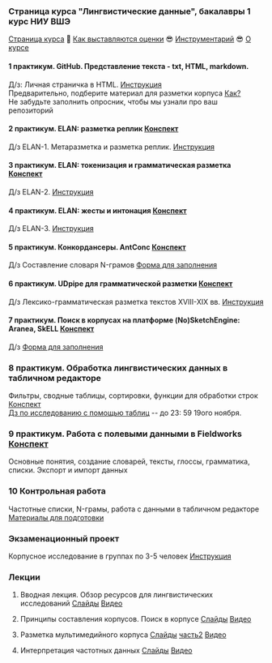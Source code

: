 ### Страница курса "Лингвистические данные", бакалавры 1 курс НИУ ВШЭ

<a href="https://olesar.github.io/lingdata">Страница курса</a> &#129303; [Как выставляются оценки](about-grades.md) &#128526; [Инструментарий](about-tools.md) &#128526; [О курсе](about.md)   

#### 1 практикум. GitHub. Представление текста - txt, HTML, markdown. 

Д/з: Личная страничка в HTML. [Инструкция](hw1-html.md)  
Предварительно, подберите материал для разметки корпуса [Как?](livecorpus-intro.md)  
Не забудьте заполнить опросник, чтобы мы узнали про ваш репозиторий

#### 2 практикум. ELAN: разметка реплик  [Конспект](practicum-elan.md)
Д/з ELAN-1. Метаразметка и разметка реплик. [Инструкция](hw2-metadata-transcripts.md)  

#### 3 практикум. ELAN: токенизация и грамматическая разметка  [Конспект](practicum-elan-textgrid.md)
Д/з ELAN-2. [Инструкция](hw3-elan-tokens.md)  

#### 4 практикум. ELAN: жесты и интонация   [Конспект](practicum-elan-intonation.md)
Д/з ELAN-3. [Инструкция](hw4-elan-gestures.md)  

#### 5 практикум. Конкордансеры. AntConc [Конспект](practicum-antconc.md)  
Д/з Cоставление словаря N-грамов [Форма для заполнения](https://forms.gle/3AkeV5T621TgtPeFA)    

#### 6 практикум. UDpipe для грамматической разметки [Конспект](practicum-udpipe.md)  
Д/з Лексико-грамматическая разметка текстов XVIII-XIX вв. [Инструкция](hw6-lemming.md)   

#### 7 практикум. Поиск в корпусах на платформе (No)SketchEngine: Aranea, SkELL [Конспект](practicum-web-corpora.md)  
Д/з [Форма для заполнения](https://forms.gle/QJx7Gf2tyMLz4Zmz7)  

### 8 практикум. Обработка лингвистических данных в табличном редакторе
Фильтры, сводные таблицы, сортировки, функции для обработки строк [Конспект](practicum-spreadsheets.md)  
[Дз по исследованию с помощью таблиц](https://github.com/olesar/lingdata/blob/gh-pages/hw8.md) -- до 23: 59 19ого ноября.

### 9 практикум. Работа с полевыми данными в Fieldworks  [Конспект](practicum-fieldworks.md)  
Основные понятия, создание словарей, тексты, глоссы, грамматика, списки. Экспорт и импорт данных  

### 10 Контрольная работа  
Частотные списки, N-грамы, работа с данными в табличном редакторе   
[Материалы для подготовки](https://github.com/olesar/lingdata/blob/gh-pages/test-drill.md)

### Экзаменационный проект
Корпусное исследование в группах по 3-5 человек [Инструкция](https://github.com/olesar/lingdata/blob/gh-pages/exam_project.md)

### Лекции

1. Вводная лекция. Обзор ресурсов для лингвистических исследований   [Слайды](1LingResources.pdf) [Видео](https://disk.yandex.ru/d/lqBUGbEU9X2wZg)  

2. Принципы составления корпусов. Поиск в корпусе [Слайды](2Corpora.pdf) [Видео](https://disk.yandex.ru/d/lqBUGbEU9X2wZg)  

3. Разметка мультимедийного корпуса  [Слайды](3MultimediaIntro.pdf) [часть2](3Multimedia.pdf) [Видео](https://disk.yandex.ru/d/lqBUGbEU9X2wZg)   

4. Интерпретация частотных данных [Слайды](4Quantitative.pdf) [Видео](https://disk.yandex.ru/d/lqBUGbEU9X2wZg)     
